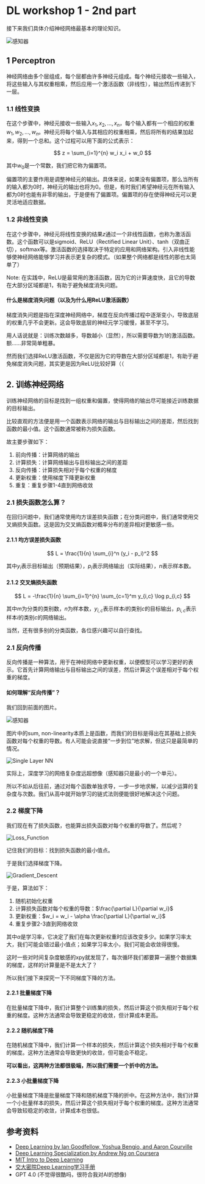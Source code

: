 # DL workshop 1 - 2nd part

接下来我们具体介绍神经网络最基本的理论知识。

![感知器](img/perceptron.png)

## 1 Perceptron

神经网络由多个层组成，每个层都由许多神经元组成。每个神经元接收一些输入，将这些输入与其权重相乘，然后应用一个激活函数（非线性），输出然后传递到下一层。

### 1.1 线性变换

在这个步骤中，神经元接收一些输入$x_1, x_2, ..., x_n$，每个输入都有一个相应的权重$w_1, w_2, ..., w_n$。神经元将每个输入与其相应的权重相乘，然后将所有的结果加起来，得到一个总和。这个过程可以用下面的公式表示：

$$
z = \sum_{i=1}^{n} w_i x_i + w_0
$$

其中$w_0$是一个常数，我们把它称为偏置项。

偏置项的主要作用是调整神经元的输出。具体来说，如果没有偏置项，那么当所有的输入都为0时，神经元的输出也将为0。但是，有时我们希望神经元在所有输入都为0时也能有非零的输出，于是便有了偏置项。偏置项的存在使得神经元可以更灵活地适应数据。

### 1.2 非线性变换

在这个步骤中，神经元将线性变换的结果$z$通过一个非线性函数，也称为激活函数。这个函数可以是sigmoid、ReLU（Rectified Linear Unit）、tanh（双曲正切），softmax等。激活函数的选择取决于特定的应用和网络架构。引入非线性能够使神经网络能够学习并表示更复杂的模式。（如果整个网络都是线性的那也太简单了）

Note: 在实践中，ReLU是最常用的激活函数，因为它的计算速度快，且它的导数在大部分区域都是1，有助于避免梯度消失问题。

#### 什么是梯度消失问题（以及为什么用ReLU激活函数）

梯度消失问题是指在深度神经网络中，梯度在反向传播过程中逐渐变小，导致底层的权重几乎不会更新。这会导致底层的神经元学习缓慢，甚至不学习。

用人话说就是：训练次数越多，导数越小（显然），所以需要导数为1的激活函数。额……非常简单粗暴。

然而我们选择ReLU激活函数，不仅是因为它的导数在大部分区域都是1，有助于避免梯度消失问题，其实更是因为ReLU比较好算（（

## 2. 训练神经网络

训练神经网络的目标是找到一组权重和偏置，使得网络的输出尽可能接近训练数据的目标输出。

比较直观的方法便是用一个函数表示网络的输出与目标输出之间的差距，然后找到函数的最小值。这个函数通常被称为损失函数。

故主要步骤如下：

1. 前向传播：计算网络的输出
2. 计算损失：计算网络输出与目标输出之间的差距
3. 反向传播：计算损失相对于每个权重的梯度
4. 更新权重：使用梯度下降更新权重
5. 重复：重复步骤1-4直到网络收敛

### 2.1 损失函数怎么算？

在回归问题中，我们通常使用均方误差损失函数；在分类问题中，我们通常使用交叉熵损失函数。这是因为交叉熵函数对概率分布的差异相对更敏感一些。

#### 2.1.1 均方误差损失函数

$$
L = \frac{1}{n} \sum_{i}^n (y_i - p_i)^2
$$

其中$y_i$表示目标输出（预期结果），$p_i$表示网络输出（实际结果），$n$表示样本数。

#### 2.1.2 交叉熵损失函数

$$
L = -\frac{1}{n} \sum_{i=1}^{n} \sum_{c=1}^m y_{i,c} \log p_{i,c}
$$

其中$m$为分类的类别数，$n$为样本数，$y_{i,c}$表示样本$i$的类别$c$的目标输出，$p_{i,c}$表示样本$i$的类别$c$的网络输出。

当然，还有很多别的分类函数，各位感兴趣可以自行查找。

### 2.1 反向传播

反向传播是一种算法，用于在神经网络中更新权重，以便模型可以学习更好的表示。它首先计算网络输出与目标输出之间的误差，然后计算这个误差相对于每个权重的梯度。

#### 如何理解“反向传播”？

我们回到前面的图片。

![感知器](img/perceptron.png)

图片中的sum, non-linearity本质上是函数，而我们的目标是得出在其基础上损失函数对每个权重的导数。有人可能会说直接“一步到位”地求解，但这只是最简单的情况。

![Single Layer NN](img/Single_Layer_NN.png)

实际上，深度学习的网络复杂度远超想像（感知器只是最小的一个单元）。

所以不如从后往前，通过对每个函数单独求导，一步一步地求解，以减少运算的复杂度与次数。我们从高中就开始学习的链式法则便能很好地解决这个问题。

### 2.2 梯度下降

我们现在有了损失函数，也能算出损失函数对每个权重的导数了。然后呢？

![Loss_Function](img/Loss_Function.png)

记住我们的目标：找到损失函数的最小值点。

于是我们选择梯度下降。

![Gradient_Descent](img/Gradient_Descent.png)

于是，算法如下：

1. 随机初始化权重
2. 计算损失函数对每个权重的导数：$\frac{\partial L}{\partial w_i}$
3. 更新权重：$w_i = w_i - \alpha \frac{\partial L}{\partial w_i}$
4. 重复步骤2-3直到网络收敛

其中$\alpha$是学习率，它决定了我们在每次更新权重时应该改变多少。如果学习率太大，我们可能会错过最小值点；如果学习率太小，我们可能会收敛得很慢。

这时一些对时间复杂度敏感的xpy就发现了，每次循环我们都要算一遍整个数据集的梯度，这样的计算量是不是太大了？

所以我们接下来探究一下不同梯度下降的方法。

#### 2.2.1 批量梯度下降

在批量梯度下降中，我们计算整个训练集的损失，然后计算这个损失相对于每个权重的梯度。这种方法通常会导致更稳定的收敛，但计算成本更高。

#### 2.2.2 随机梯度下降

在随机梯度下降中，我们计算一个样本的损失，然后计算这个损失相对于每个权重的梯度。这种方法通常会导致更快的收敛，但可能会不稳定。

**可以看出，这两种方法都很极端，所以我们需要一个折中的方法。**

#### 2.2.3 小批量梯度下降

小批量梯度下降是批量梯度下降和随机梯度下降的折中。在这种方法中，我们计算一个小批量样本的损失，然后计算这个损失相对于每个权重的梯度。这种方法通常会导致较稳定的收敛，计算成本也很低。

## 参考资料

- [Deep Learning by Ian Goodfellow, Yoshua Bengio, and Aaron Courville](http://www.deeplearningbook.org/)
- [Deep Learning Specialization by Andrew Ng on Coursera](https://www.coursera.org/specializations/deep-learning)
- [MIT Intro to Deep Learning](http://introtodeeplearning.com/)
- [交大密院Deep Learning学习手册](https://github.com/Banyutong/deep_learning_hands_on)
- GPT 4.0 (不觉得很酷吗，很符合我对AI的想像)
